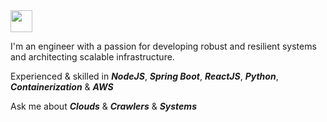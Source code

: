 <img src="https://img.shields.io/badge/Hello%20There%20!-339933?style=for-the-badge&color=02303A" height="35"/>

I'm an engineer with a passion for developing robust and resilient systems and architecting scalable infrastructure.

Experienced & skilled in ***NodeJS***, ***Spring Boot***, ***ReactJS***, ***Python***, ***Containerization*** & ***AWS***<br/>

Ask me about ***Clouds*** & ***Crawlers*** & ***Systems***<br/>

<!--
Ho ho hoo looks like you found my readme
<div align="center">
<img src="https://img.shields.io/badge/Spring_Boot-white?style=for-the-badge&logo=spring-boot&logoColor=white&color=02303A" height="35"/>
<img src="https://img.shields.io/badge/Amazon_AWS-FF9900?style=for-the-badge&logo=amazonaws&logoColor=white&color=02303A" height="35"/>
<img src="https://img.shields.io/badge/React-02303A?style=for-the-badge&logo=react&logoColor=white&color=02303A" height="35"/>
<img src="https://img.shields.io/badge/redis-%23DD0031.svg?&style=for-the-badge&logo=redis&logoColor=white&color=02303A" height="35"/>
<img src="https://img.shields.io/badge/Python-white?style=for-the-badge&logo=python&logoColor=white&color=02303A" height="35"/>
<img src="https://img.shields.io/badge/Docker-02303A?style=for-the-badge&logo=docker&logoColor=white&color=02303A" height="35"/>
</div>

 -->
